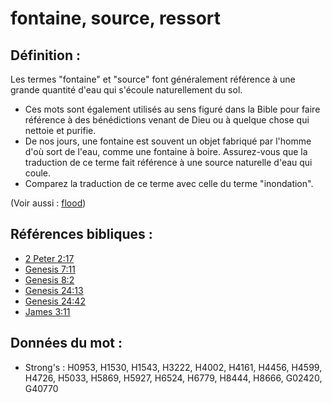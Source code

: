 # fontaine, source, ressort

## Définition :

Les termes "fontaine" et "source" font généralement référence à une grande quantité d'eau qui s'écoule naturellement du sol.

* Ces mots sont également utilisés au sens figuré dans la Bible pour faire référence à des bénédictions venant de Dieu ou à quelque chose qui nettoie et purifie.
* De nos jours, une fontaine est souvent un objet fabriqué par l'homme d'où sort de l'eau, comme une fontaine à boire. Assurez-vous que la traduction de ce terme fait référence à une source naturelle d'eau qui coule.
* Comparez la traduction de ce terme avec celle du terme "inondation".

(Voir aussi : [flood](../other/flood.md))

## Références bibliques :

* [2 Peter 2:17](rc://en/tn/help/2pe/02/17)
* [Genesis 7:11](rc://en/tn/help/gen/07/11)
* [Genesis 8:2](rc://en/tn/help/gen/08/02)
* [Genesis 24:13](rc://en/tn/help/gen/24/13)
* [Genesis 24:42](rc://en/tn/help/gen/24/42)
* [James 3:11](rc://en/tn/help/jas/03/11)

## Données du mot :

* Strong's : H0953, H1530, H1543, H3222, H4002, H4161, H4456, H4599, H4726, H5033, H5869, H5927, H6524, H6779, H8444, H8666, G02420, G40770
